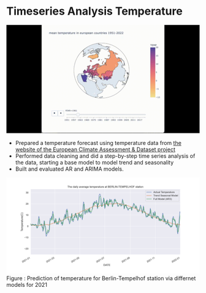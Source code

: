# Timeseries Analysis Temperature
![temp](temp.gif)

- Prepared a temperature forecast using temperature data from [the website of the European Climate Assessment & Dataset project](https://www.ecad.eu/)
- Performed data cleaning and did a step-by-step time series analysis of the data, starting a base model to model trend and seasonality
- Built and evaluated  AR and ARIMA models.

![prediction_2021](./figures/prediction_2021.png)
Figure : Prediction of temperature for Berlin-Tempelhof station via differnet models for 2021
